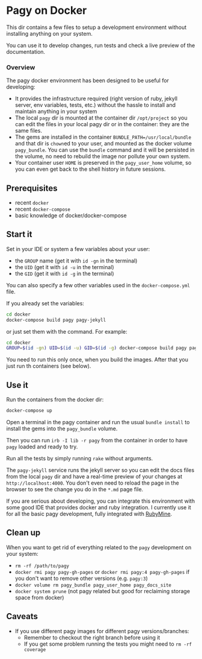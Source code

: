 # Pagy on Docker

This dir contains a few files to setup a development environment without installing anything on your system.

You can use it to develop changes, run tests and check a live preview of the documentation.

### Overview

The pagy docker environment has been designed to be useful for developing:

- It provides the infrastructure required (right version of ruby, jekyll server, env variables, tests, etc.) without the hassle to install and maintain anything in your system
- The local `pagy` dir is mounted at the container dir `/opt/project` so you can edit the files in your local pagy dir or in the container: they are the same files.
- The gems are installed in the container `BUNDLE_PATH=/usr/local/bundle` and that dir is `chown`ed to your user, and mounted as the docker volume `pagy_bundle`. You can use the `bundle` command and it will be persisted in the volume, no need to rebuild the image nor pollute your own system.
- Your container user `HOME` is preserved in the `pagy_user_home` volume, so you can even get back to the shell history in future sessions.

## Prerequisites

- recent `docker`
- recent `docker-compose`
- basic knowledge of docker/docker-compose

## Start it

Set in your IDE or system a few variables about your user:

- the `GROUP` name (get it with `id -gn` in the terminal)
- the `UID` (get it with `id -u` in the terminal)
- the `GID` (get it with `id -g` in the terminal)

You can also specify a few other variables used in the `docker-compose.yml` file.

If you already set the variables:

```sh
cd docker
docker-compose build pagy pagy-jekyll
```

or just set them with the command. For example:

```sh
cd docker
GROUP=$(id -gn) UID=$(id -u) GID=$(id -g) docker-compose build pagy pagy-jekyll
```

You need to run this only once, when you build the images. After that you just run th containers (see below).

## Use it

Run the containers from the docker dir:

```sh
docker-compose up
```

Open a terminal in the pagy container and run the usual `bundle install` to install the gems into the `pagy_bundle` volume.

Then you can run `irb -I lib -r pagy` from the container in order to have `pagy` loaded and ready to try.

Run all the tests by simply running `rake` without arguments.

The `pagy-jekyll` service runs the jekyll server so you can edit the docs files from the local `pagy` dir and have a real-time preview of your changes at `http://localhost:4000`. You don't even need to reload the page in the browser to see the change you do in the `*.md` page file.

If you are serious about developing, you can integrate this environment with some good IDE that provides docker and ruby integration. I currently use it for all the basic pagy development, fully integrated with [RubyMine](https://www.jetbrains.com/ruby/?from=https%3A%2F%2Fgithub.com%2Fddnexus%2Fpagy).

## Clean up

When you want to get rid of everything related to the `pagy` development on your system:

- `rm -rf /path/to/pagy`
- `docker rmi pagy pagy-gh-pages` or `docker rmi pagy:4 pagy-gh-pages` if you don't want to remove other versions (e.g. `pagy:3`)
- `docker volume rm pagy_bundle pagy_user_home pagy_docs_site`
- `docker system prune` (not pagy related but good for reclaiming storage space from docker)

## Caveats

- If you use different pagy images for different pagy versions/branches:
  - Remember to checkout the right branch before using it
  - If you get some problem running the tests you might need to `rm -rf coverage`
